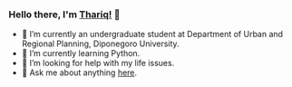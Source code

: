 ### Hello there, I'm [Thariq!](https://thariqirf.github.io) 👋

- 🏫 I’m currently an undergraduate student at Department of Urban and Regional Planning, Diponegoro University.
- 🌱 I’m currently learning Python.
- 🤔 I’m looking for help with my life issues.
- 💬 Ask me about anything [here](https://github.com/thariqirf/thariqirf/issues).

